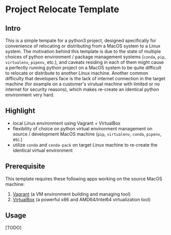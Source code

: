 # Project Relocate Template

## Intro
This is a simple tempate for a python3 project, designed specifically for convenience of relocating or distributing from a MacOS system to a Linux system. The motivation behind this template is due to the state of multiple choices of python environment / package management systems (`conda`, `pip`, `virtualenv`, `pipenv`, etc.), and caveats residing in each of them might cause a perfectly running python project on a MacOS system to be quite difficult to relocate or distribute to another Linux machine. Another common difficulty that developers face is the lack of internet connection in the target machine (for example on a customer's virutual machine with limited or no internet for security reasons), which makes re-create an identical python environment very hard.

## Highlight
- local Linux environment using Vagrant + VirtualBox
- flexibility of choice on python virtual environment management on source / development MacOS machine (`pip`, `virtualenv`, `conda`, `pipenv`, etc.)
- utilize `conda` and `conda-pack` on target Linux machine to re-create the identical virtual environment

## Prerequisite
This template requires these following apps working on the source MacOS machine:
1. [Vagrant](https://www.vagrantup.com/downloads.html) (a VM environment building and managing tool)
2. [VirtualBox](https://www.virtualbox.org/) (a powerful x86 and AMD64/Intel64 virtualization tool)

## Usage
[TODO]